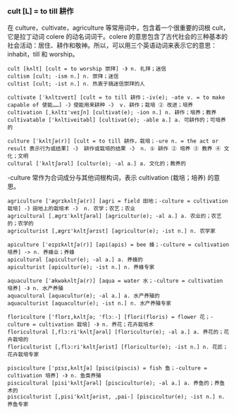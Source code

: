 ### cult [L] = to till 耕作

在 culture，cultivate，agriculture 等常用词中，包含着一个很重要的词根 cult，它是拉丁动词 colere 的动名词词干。colere 的意思包含了古代社会的三种基本的社会活动：居住、耕作和敬神。所以，可以用三个英语动词来表示它的意思：inhabit，till 和 worship。

    cult [kʌlt] [cult = to worship 崇拜] -》 n. 礼拜；迷信
    cultism [cult; -ism n.] n. 崇拜；迷信
    cultist [cult; -ist n.] n. 热衷于搞迷信崇拜的人

    cultivate [ˈkʌltɪveɪt] [cult = to till 耕作；-iv(e); -ate v. = to make capable of 使能……] -》使能用来耕种 -》 v. 耕作；栽培 ② 改进；培养
    cultivation [ˌkʌltɪˈveɪʃn] [cultivat(e); -ion n.] n. 耕作；培养；教养
    cultivatable ['kʌltiveitəbl] [cultivat(e); -able a.] a. 可耕作的；可培养的

    culture [ˈkʌltʃə(r)] [cult = to till 耕作，栽培；-ure n. = the act or result 表示行为或结果] -》 耕作或栽培的结果 -》 n. ① 耕作 ② 培养 ③ 教养 ④ 文化；文明
    cultural [ˈkʌltʃərəl] [cultur(e); -al a.] a. 文化的；教养的

-culture 常作为合词成分与其他词根构词，表示 cultivation (栽培；培养) 的意思。

    agriculture [ˈæɡrɪkʌltʃə(r)] [agri = field 田地；-culture = cultivation 栽培] -》田地上的栽培术 -》 n. 农学；农艺；农业
    agricultural [ˌæɡrɪˈkʌltʃərəl] [agricultur(e); -al a.] a. 农业的；农艺的；农学的
    agriculturist [,æɡrɪ'kʌltʃərɪst] [agricultur(e); -ist n.] n. 农学家

    apiculture [ˈeɪpɪkʌltʃə(r)] [api(apis) = bee 蜂；-culture = cultivation 培养] -> n. 养蜂业；养蜂
    apicultural [apicultur(e); -al a.] a. 养蜂的
    apiculturist [apicultur(e); -ist n.] n. 养蜂专家

    aquaculture [ˈækwəkʌltʃə(r)] [aqua = water 水；-culture = cultivation 培养] -》 n. 水产养殖
    aquacultural [aquacultur(e); -al a.] a. 水产养殖的
    aquaculturist [aquacultur(e); -ist n.] n. 水产养殖专家

    floriculture ['flɒrɪ,kʌltʃə; 'flɔː-] [flori(floris) = flower 花；-culture = cultivation 栽培] -》 n. 养花；花卉栽培术
    floricultural [,flɔ:ri'kʌltʃərəl] [floricultur(e); -al a.] a. 养花的；花卉栽培的
    floriculturist [,flɔ:ri'kʌltʃərist] [floricultur(e); -ist n.] n. 花匠；花卉栽培专家

    pisciculture ['pɪsɪ,kʌltʃə] [pisci(piscis) = fish 鱼；-culture = cultivation 培养] -》 n. 鱼类养殖
    piscicultural [pisi'kʌltʃərəl] [piscicultur(e); -al a.] a. 养鱼的；养鱼术的
    pisciculturist [,pisi'kʌltʃərist, ,pai-] [piscicultur(e); -ist n.] n. 养鱼专家

